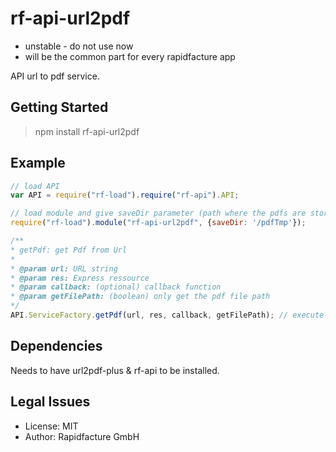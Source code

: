 # rf-api-url2pdf

* unstable - do not use now
* will be the common part for every rapidfacture app

API url to pdf service.


## Getting Started

> npm install rf-api-url2pdf

## Example
```js
// load API
var API = require("rf-load").require("rf-api").API;

// load module and give saveDir parameter (path where the pdfs are stored)
require("rf-load").module("rf-api-url2pdf", {saveDir: '/pdfTmp'}); 

/** 
* getPdf: get Pdf from Url
*
* @param url: URL string
* @param res: Express ressource
* @param callback: (optional) callback function
* @param getFilePath: (boolean) only get the pdf file path
*/
API.ServiceFactory.getPdf(url, res, callback, getFilePath); // execute getPdf function
```

## Dependencies

Needs to have url2pdf-plus & rf-api to be installed.


## Legal Issues
* License: MIT
* Author: Rapidfacture GmbH
